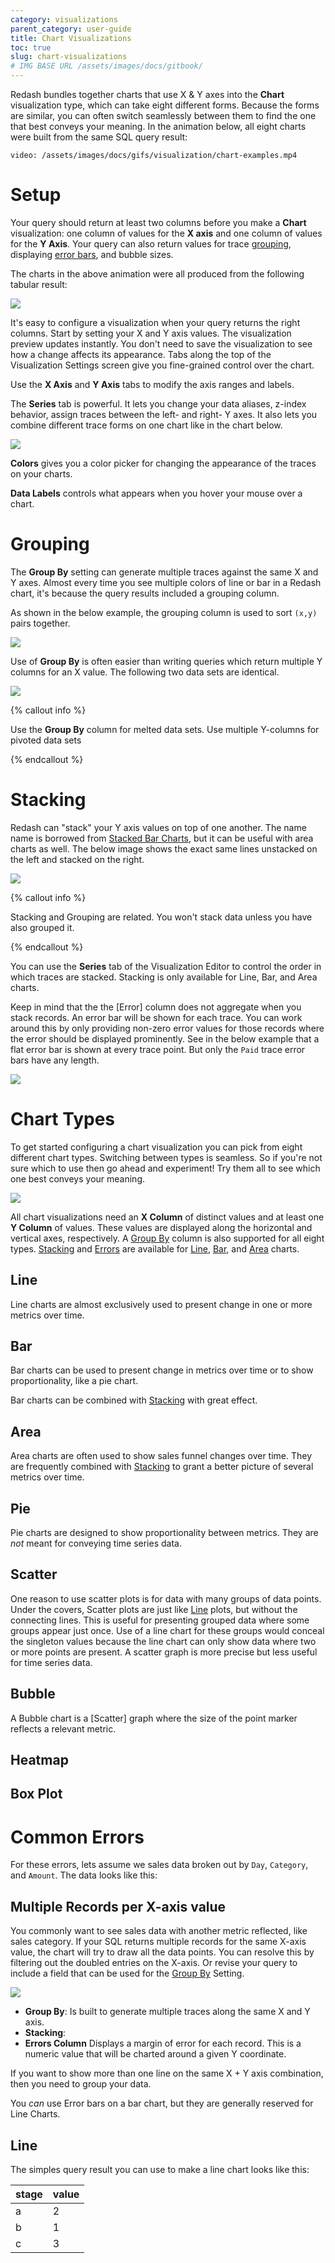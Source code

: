 ```yaml
---
category: visualizations
parent_category: user-guide
title: Chart Visualizations
toc: true
slug: chart-visualizations
# IMG BASE URL /assets/images/docs/gitbook/
---
```


Redash bundles together charts that use X & Y axes into the **Chart** visualization type, which can take eight different forms. Because the forms are similar, you can often switch seamlessly between them to find the one that best conveys your meaning. In the animation below, all eight charts were built from the same SQL query result:

`video: /assets/images/docs/gifs/visualization/chart-examples.mp4`

# Setup

Your query should return at least two columns before you make a **Chart** visualization: one column of values for the **X axis** and  one column of values for the **Y Axis**. Your query can also return values for trace [grouping], displaying [error bars], and bubble sizes.

The charts in the above animation were all produced from the following tabular result:

![](/assets/images/docs/gitbook/animation-table-data.png)

It's easy to configure a visualization when your query returns the right columns. Start by setting your X and Y axis values. The visualization preview updates instantly. You don't need to save the visualization to see how a change affects its appearance. Tabs along the top of the Visualization Settings screen give you fine-grained control over the chart.

Use the **X Axis** and **Y Axis** tabs to modify the axis ranges and labels.

The **Series** tab is powerful. It lets you change your data aliases, z-index behavior, assign traces between the left- and right- Y axes. It also lets you combine different trace forms on one chart like in the chart below.

![](/assets/images/docs/gitbook/multi-form-chart.png)

**Colors** gives you a color picker for changing the appearance of the traces on your charts.

**Data Labels** controls what appears when you hover your mouse over a chart. 

# Grouping

The **Group By** setting can generate multiple traces against the same X and Y axes. Almost every time you see multiple colors of line or bar in a Redash chart, it's because the query results included a grouping column.

As shown in the below example, the grouping column is used to sort `(x,y)` pairs together.

![](/assets/images/docs/gitbook/group-by-ex.png)

Use of **Group By** is often easier than writing queries which return multiple Y columns for an X value. The following two data sets are identical.

![](/assets/images/docs/gitbook/grouped-vs-pivot.png)

{% callout info %}

Use the **Group By** column for melted data sets. Use multiple Y-columns for pivoted data sets

{% endcallout %}

# Stacking

Redash can "stack" your Y axis values on top of one another. The name name is borrowed from [Stacked Bar Charts], but it can be useful with area charts as well. The below image shows the exact same lines unstacked on the left and stacked on the right.

![](/assets/images/docs/gitbook/stacked_vs_not_stacked.png)

{% callout info %}

Stacking and Grouping are related. You won't stack data unless you have also grouped it.

{% endcallout %}

You can use the **Series** tab of the Visualization Editor to control the order in which traces are stacked. Stacking is only available for Line, Bar, and Area charts.

Keep in mind that the the [Error] column does not aggregate when you stack records. An error bar will be shown for each trace. You can work around this by only providing non-zero error values for those records where the error should be displayed prominently. See in the below example that a flat error bar is shown at every trace point. But only the `Paid` trace error bars have any length.

![](/assets/images/docs/gitbook/area_grouped_stacked_errors.png)

# Chart Types

To get started configuring a chart visualization you can pick from eight different chart types. Switching between types is seamless. So if you're not sure which to use then go ahead and experiment! Try them all to see which one best conveys your meaning.

![](/assets/images/docs/gitbook/chart-viz-types.png)

All chart visualizations need an **X Column** of distinct values and at least one **Y Column** of values. These values are displayed along the horizontal and vertical axes, respectively. A [Group By] column is also supported for all eight types. [Stacking] and [Errors] are available for [Line], [Bar], and [Area] charts. 

<!-- Here put a picture of the X and Y column selectors!!! -->

## Line

Line charts are almost exclusively used to present change in one or more metrics over time.

## Bar

Bar charts can be used to present change in metrics over time or to show proportionality, like a pie chart.

Bar charts can be combined with [Stacking] with great effect.

## Area

Area charts are often used to show sales funnel changes over time. They are frequently combined with [Stacking] to grant a better picture of several metrics over time.

## Pie

Pie charts are designed to show proportionality between metrics. They are _not_ meant for conveying time series data.

## Scatter


One reason to use scatter plots is for data with many groups of data points. Under the covers, Scatter plots are just like [Line] plots, but without the connecting lines. This is useful for presenting grouped data where some groups appear just once. Use of a line chart for these groups would conceal the singleton values because the line chart can only show data where two or more points are present. A scatter graph is more precise but less useful for time series data.

## Bubble

A Bubble chart is a [Scatter] graph where the size of the point marker reflects a relevant metric.

## Heatmap

## Box Plot



# Common Errors

For these errors, lets assume we sales data broken out by `Day`, `Category`, and `Amount`. The data looks like this:



## Multiple Records per X-axis value

You commonly want to see sales data with another metric reflected, like sales category. If your SQL returns multiple records for the same X-axis value, the chart will try to draw all the data points. You can resolve this by filtering out the doubled entries on the X-axis. Or revise your query to include a field that can be used for the [Group By] Setting.

![](error_double_x_entries.png)


<!-- Scratch stuff -->
* **Group By**: Is built to generate multiple traces along the same X and Y axis.
* **Stacking**: 
* **Errors Column** Displays a margin of error for each record. This is a numeric value that will be charted around a given Y coordinate. 

If you want to show more than one line on the same X + Y axis combination, then you need to group your data.

You _can_ use Error bars on a bar chart, but they are generally reserved for Line Charts.
## Line

The simples query result you can use to make a line chart looks like this:

| stage | value |
| ----- | ----- |
| a     | 2     |
| b     | 1     |
| c     | 3     |



[Group By]: #group-by
[grouping]: #group-by
[Errors]: #error
[error bars]: #error
[Stacking]: #stacking

[Line]: #line
[Bar]: #bar
[Area]: #area

[Stacked Bar Charts]: https://en.wikipedia.org/wiki/Bar_chart#Grouped_and_stacked